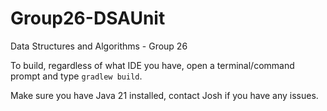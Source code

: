 # Group26-DSAUnit
Data Structures and Algorithms - Group 26

To build, regardless of what IDE you have, open a terminal/command prompt and type `gradlew build`.

Make sure you have Java 21 installed, contact Josh if you have any issues.
